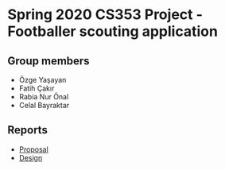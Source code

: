 # Spring 2020 CS353 Project - Footballer scouting application

## Group members
- Özge Yaşayan
- Fatih Çakır 
- Rabia Nur Önal 
- Celal Bayraktar

## Reports
- [Proposal](https://docs.google.com/document/d/1YGsHTbjRLnC9wNz1U4CcYSw0Ny2001a-2j64_yK70rw/edit?usp=sharing)
- [Design](https://docs.google.com/document/d/1okvsYHPz1LuPaZfmRWGzUKeMMb2KFf8H-gwTrcci2fI/edit?usp=sharing)
